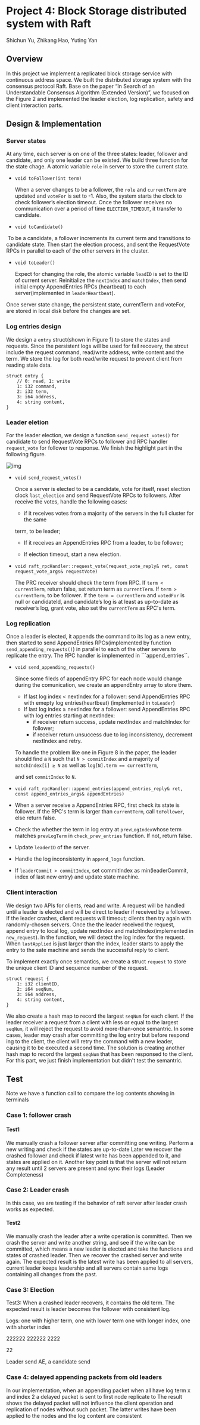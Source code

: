 # Project 4:  Block Storage distributed system with Raft

Shichun Yu, Zhikang Hao, Yuting Yan

## Overview

In this project we implement a replicated block storage service with continuous address space. We built the distributed storage system with the consensus protocol Raft. Base on the paper “In Search of an Understandable Consensus Algorithm (Extended Version)”, we focused on the Figure 2 and implemented the leader election, log replication, safety and client interaction parts.

## Design & Implementation

### Server states

At any time, each server is on one of the three states: leader, follower and candidate, and only one leader can be existed. We build three function for the state chage. A atomic variable ```role``` in server to store the current state.

* ```void toFollower(int term)```

  When a server changes to be a follower, the ```role``` and ```currentTerm``` are updated and ```voteFor``` is set to -1. Also, the system starts the clock to check follower’s election timeout. Once the  follower receives no communication over a period of time ```ELECTION_TIMEOUT```, it transfer to candidate.

* ```void toCandidate()```

​	To be a candidate, a follower increments its current term and transitions to candidate state. Then 	start the election process, and sent the RequestVote RPCs in parallel to each of the other servers 	in the cluster.

* ```void toLeader()```

  Expect for changing the role, the atomic variable ```leadID``` is set to the ID of current server. Reinitialize the ```nextIndex``` and ```matchIndex```, then send initial empty AppendEntries RPCs  (heartbeat) to each server(implemented in ```leaderHeartbeat```).

Once server state change, the persistent state, currentTerm and voteFor, are stored in local disk before the changes are set.

### Log entries design

We design a ```entry``` struct(shown in Figure 1) to store the states and requests. Since the persistent logs will be used for fail recovery, the strcut include the request command, read/write address, write content and the term. We store the log for both read/write request to prevent client from reading stale data.

```
struct entry {
    // 0: read, 1: write
    1: i32 command,
    2: i32 term,   
    3: i64 address,
    4: string content,
}
```

### Leader eletion

For the leader election, we design a function ```send_request_votes()``` for candidate to send RequestVote RPCs to follower and RPC handler ```request_vote``` for follower to response. We finish the highlight part in the following figure.

![img](https://lh5.googleusercontent.com/K0_Oqn8kYfUZuQUImatuHznJ2XCA6ldCTLuW-iowmtMJaTAU8pHUONWi4olsC-waKDFKhDma2CfJiKdfzGxjNp0c65_KnboG8sqmYbn5_Z728zkGL-eslPNIyaePll2SFODQOTnI9lDB0Q0zEQ)

* ```void send_request_votes()```

  Once a server is elected to be a candidate, vote for itself, reset election clock ```last_election``` and send RequestVote RPCs to followers. After receive the votes, handle the following cases:

    *  if it receives votes from a majority of the servers in the full cluster for the same

  term, to be leader;

    *  If it receives an AppendEntries RPC from a leader, to be follower;

    * If election timeout, start a new election.


* ```void raft_rpcHandler::request_vote(request_vote_reply& ret, const request_vote_args& requestVote)```

  The PRC receiver should check the term from RPC. If ```term < currentTerm```, return false, set return term as ```currentTerm```. If ```term > currentTerm```, to be follower. If the ```term = currentTerm``` and ```votedFor``` is null or candidateId, and candidate’s log is at least as up-to-date as receiver’s log, grant vote, also set the  ```currentTerm``` as RPC's term.

### Log replication

Once a leader is elected, it appends the command to its log as a new entry, then started to send AppendEntries RPCs(implemented by function ```send_appending_requests()```) in parallel to each of the other servers to replicate the entry. The RPC handler is implemented in ```append_entries``.

* ```void send_appending_requests()```

  Since some fileds of appendEntry RPC for each node would change during the comunication, we create an appendEntry array to store them.

    * If last log index < nextIndex for a follower: send AppendEntries RPC with emepty log entries(heartbeat) (implemented in ```toLeader```)
    * If last log index ≥ nextIndex for a follower: send AppendEntries RPC with log entries starting at nextIndex:
        * if receiver return success, update nextIndex and matchIndex for follower;
        * if receiver return unsuccess due to log inconsistency, decrement nextIndex and retry.

  To handle the problem like one in Figure 8 in the paper,  the leader should find a `N` such that `N > commitIndex`  and a majority of `matchIndex[i] ≥ N` as well as `log[N].term == currentTerm`,

  and set `commitIndex` to `N`.

*  ```void raft_rpcHandler::append_entries(append_entries_reply& ret, const append_entries_args& appendEntries) ```

* When a server receive a AppendEntries RPC, first check its state is follower. If the RPC's term is larger than ```currentTerm```, call ```toFollower```, else return false.
* Check the  whether the  term in log entry at ```prevLogIndex```whose term matches ```prevLogTerm``` in ```check_prev_entries``` function. If not, return false.
* Update ```leaderID``` of the server.
* Handle the log inconsistenty in ```append_logs``` function.
* If ```leaderCommit > commitIndex```, set commitIndex  as min(leaderCommit, index of last new entry) and update state machine.



### Client interaction

We design two APIs for clients, read and write. A request will be handled until a leader is elected and will be direct to leader if received by a follower. If the leader crashes, client requests will timeout; clients then try again with randomly-chosen servers. Once the the leader received the request, append entry to local log, update nextIndex and matchIndex(implemented in `new_request`). In the function, we will detect the log index for the request. When `lastApplied` is just larger than the index, leader starts to apply the entry to the sate machine and sends the successful reply to client.

To implement exactly once semantics, we create a struct `request` to store the unique client ID and sequence number of the request.

```
struct request {
    1: i32 clientID,
    2: i64 seqNum,
    3: i64 address,
    4: string content,
}
```

We also create a hash map to record the largest `seqNum` for each client. If the leader receiver a request from a client with less or equal to the largest `seqNum`, it will reject the request to avoid more-than-once semantric. In some cases, leader may crash after committing the log entry but before respond ing to the client, the client will retry the command with a new leader, causing it to be executed a second time. The solution is creating another hash map to record the largest `seqNum`  that has been responsed to the client. For this part, we just finish implementation but didn't test the semantric.


## Test
Note we have a function call to compare the log contents showing in terminals
### Case 1: follower crash
#### Test1
We manually crash a follower server after committing one writing. Perform a new writing and check if the states are up-to-date
Later we recover the crashed follower and check if latest write has been appended to it, and states are applied on it. 
Another key point is that the server will not return any result until 2 servers are present and sync their logs
(Leader Completeness)

### Case 2: Leader crash
In this case, we are testing if the behavior of raft server after leader crash works as expected.
#### Test2
We manually crash the leader after a write operation is committed. 
Then we crash the server and write another string, and see if the write can be committed, which means a new leader is elected
and take the functions and states of crashed leader. 
Then we recover the crashed server and write again. The expected result is the latest write has been applied to all servers, 
current leader keeps leadership and all servers contain same logs containing all changes from the past.

### Case 3: Election
Test3:
When a crashed leader recovers, it contains the old term.
The expected result is leader becomes the follower with consistent log.

Logs:
one with higher term, one with lower term
one with longer index, one with shorter index

222222
222222
2222

22

Leader send AE, a candidate send 

### Case 4: delayed appending packets from old leaders
In our implementation, when an appending packet
when all have log term x and index 2
a delayed packet is sent to first node replicate to
The result shows the delayed packet will not influence the client operation 
and replication of nodes without such packet.
The latter writes have been applied to the nodes and the log content are consistent


​



​	